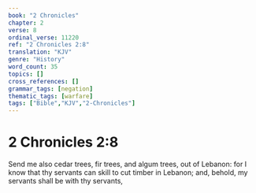 ```yaml
---
book: "2 Chronicles"
chapter: 2
verse: 8
ordinal_verse: 11220
ref: "2 Chronicles 2:8"
translation: "KJV"
genre: "History"
word_count: 35
topics: []
cross_references: []
grammar_tags: [negation]
thematic_tags: [warfare]
tags: ["Bible","KJV","2-Chronicles"]
---
```


# 2 Chronicles 2:8

Send me also cedar trees, fir trees, and algum trees, out of Lebanon: for I know that thy servants can skill to cut timber in Lebanon; and, behold, my servants shall be with thy servants,
